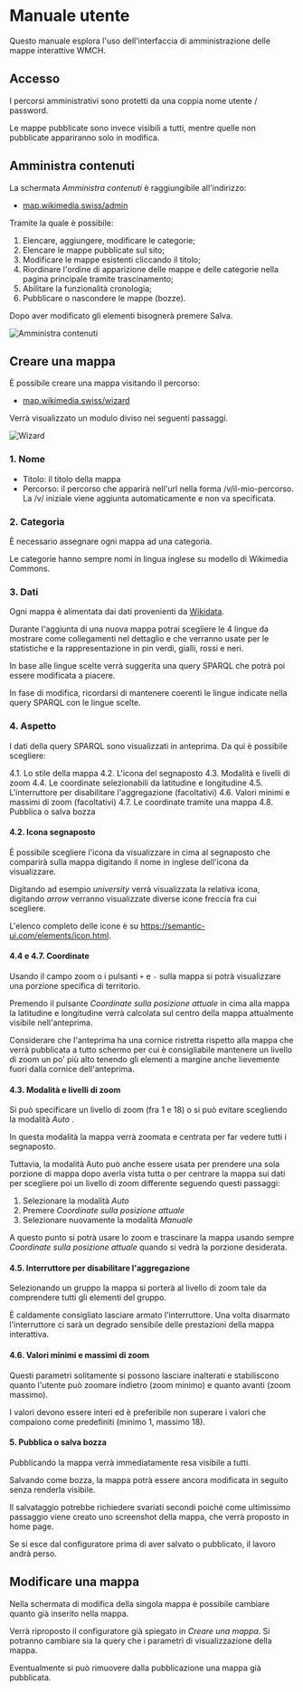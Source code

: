 # Manuale utente

Questo manuale esplora l'uso dell'interfaccia di amministrazione delle mappe interattive WMCH.

## Accesso

I percorsi amministrativi sono protetti da una coppia nome utente / password.

Le mappe pubblicate sono invece visibili a tutti, mentre quelle non pubblicate appariranno solo in modifica.

## Amministra contenuti

La schermata *Amministra contenuti* è raggiungibile all'indirizzo:

- [map.wikimedia.swiss/admin](https://map.wikimedia.swiss/admin)

Tramite la quale è possibile:

1. Elencare, aggiungere, modificare le categorie;
2. Elencare le mappe pubblicate sul sito;
3. Modificare le mappe esistenti cliccando il titolo;
4. Riordinare l'ordine di apparizione delle mappe e delle categorie nella pagina principale tramite trascinamento;
5. Abilitare la funzionalità cronologia;
6. Pubblicare o nascondere le mappe (bozze).

Dopo aver modificato gli elementi bisognerà premere Salva.

![Amministra contenuti](/wizard/man/_media/admin-01.png)

## Creare una mappa

È possibile creare una mappa visitando il percorso:

- [map.wikimedia.swiss/wizard](https://map.wikimedia.swiss/wizard)

Verrà visualizzato un modulo diviso nei seguenti passaggi.

![Wizard](/wizard/man/_media/wizard-01.png)

### 1. Nome

- Titolo: il titolo della mappa
- Percorso: il percorso che apparirà nell'url nella forma /v/il-mio-percorso. La /v/ iniziale viene aggiunta automaticamente e non va specificata.

### 2. Categoria

È necessario assegnare ogni mappa ad una categoria.

Le categorie hanno sempre nomi in lingua inglese su modello di Wikimedia Commons.

### 3. Dati

Ogni mappa è alimentata dai dati provenienti da [Wikidata](https://www.wikidata.org/).

Durante l'aggiunta di una nuova mappa potrai scegliere le 4 lingue da mostrare come collegamenti nel dettaglio e che verranno usate per le statistiche e la rappresentazione in pin verdi, gialli, rossi e neri.

In base alle lingue scelte verrà suggerita una query SPARQL che potrà poi essere modificata a piacere.

In fase di modifica, ricordarsi di mantenere coerenti le lingue indicate nella query SPARQL con le lingue scelte.

### 4. Aspetto

I dati della query SPARQL sono visualizzati in anteprima. Da qui è possibile scegliere:

4.1. Lo stile della mappa
4.2. L'icona del segnaposto
4.3. Modalità e livelli di zoom
4.4. Le coordinate selezionabili da latitudine e longitudine
4.5. L'interruttore per disabilitare l'aggregazione (facoltativi)
4.6. Valori minimi e massimi di zoom (facoltativi)
4.7. Le coordinate tramite una mappa
4.8. Pubblica o salva bozza 


#### 4.2. Icona segnaposto

È possibile scegliere l'icona da visualizzare in cima al segnaposto che comparirà sulla mappa digitando il nome in inglese dell'icona da visualizzare. 

Digitando ad esempio *university* verrà visualizzata la relativa icona, digitando *arrow* verranno visualizzate diverse icone freccia fra cui scegliere.

L'elenco completo delle icone è su https://semantic-ui.com/elements/icon.html.

#### 4.4 e 4.7. Coordinate

Usando il campo zoom o i pulsanti `+` e `-` sulla mappa si potrà visualizzare una porzione specifica di territorio.

Premendo il pulsante *Coordinate sulla posizione attuale* in cima alla mappa la latitudine e longitudine verrà calcolata sul centro della mappa attualmente visibile nell'anteprima.

Considerare che l'anteprima ha una cornice ristretta rispetto alla mappa che verrà pubblicata a tutto schermo per cui è consigliabile mantenere un livello di zoom un po' più alto tenendo gli elementi a margine anche lievemente fuori dalla cornice dell'anteprima.

#### 4.3. Modalità e livelli di zoom

Si può specificare un livello di zoom (fra 1 e 18) o si può evitare scegliendo la modalità *Auto* .

In questa modalità la mappa verrà zoomata e centrata per far vedere tutti i segnaposto.

Tuttavia, la modalità Auto può anche essere usata per prendere una sola porzione di mappa dopo averla vista tutta o per centrare la mappa sui dati per scegliere poi un livello di zoom differente seguendo questi passaggi:

1. Selezionare la modalità *Auto*
2. Premere *Coordinate sulla posizione attuale*
3. Selezionare nuovamente la modalità *Manuale*

A questo punto si potrà usare lo zoom e trascinare la mappa usando sempre *Coordinate sulla posizione attuale* quando si vedrà la porzione desiderata.

#### 4.5. Interruttore per disabilitare l'aggregazione

Selezionando un gruppo la mappa si porterà al livello di zoom tale da comprendere tutti gli elementi del gruppo.

È caldamente consigliato lasciare armato l'interruttore. Una volta disarmato l'interruttore ci sarà un degrado sensibile delle prestazioni della mappa interattiva.


#### 4.6. Valori minimi e massimi di zoom

Questi parametri solitamente si possono lasciare inalterati e stabiliscono quanto l'utente può zoomare indietro (zoom minimo) e quanto avanti (zoom massimo).

I valori devono essere interi ed è preferibile non superare i valori che compaiono come predefiniti (minimo 1, massimo 18).

#### 5. Pubblica o salva bozza

Pubblicando la mappa verrà immediatamente resa visibile a tutti.

Salvando come bozza, la mappa potrà essere ancora modificata in seguito senza renderla visibile.

Il salvataggio potrebbe richiedere svariati secondi poiché come ultimissimo passaggio viene creato uno screenshot della mappa, che verrà proposto in home page.

Se si esce dal configuratore prima di aver salvato o pubblicato, il lavoro andrà perso.

## Modificare una mappa

Nella schermata di modifica della singola mappa è possibile cambiare quanto già inserito nella mappa.

Verrà riproposto il configuratore già spiegato in *Creare una mappa*. Si potranno cambiare sia la query che i parametri di visualizzazione della mappa.

Eventualmente si può rimuovere dalla pubblicazione una mappa già pubblicata.

